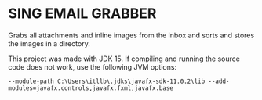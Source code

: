 # SING EMAIL GRABBER
Grabs all attachments and inline images from the inbox and sorts and stores the images in a directory.

This project was made with JDK 15.
If compiling and running the source code does not work, use the following JVM options:
```
--module-path C:\Users\itllb\.jdks\javafx-sdk-11.0.2\lib --add-modules=javafx.controls,javafx.fxml,javafx.base
```
